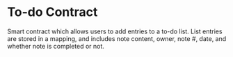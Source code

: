 # To-do Contract
Smart contract which allows users to add entries to a to-do list. 
List entries are stored in a mapping, and includes note content, owner, note #, date, and
whether note is completed or not.
